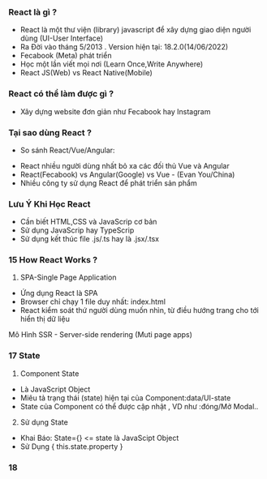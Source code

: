 ### React là gì ?
 - React là một thư viện (library) javascript để xây dựng giao diện
 người dùng (UI-User Interface)
 - Ra Đời vào tháng 5/2013 . Version hiện tại: 18.2.0(14/06/2022)
 - Fecabook (Meta) phát triển
 - Học một lần viết mọi nơi (Learn Once,Write Anywhere)
 - React JS(Web) vs React Native(Mobile)
### React có thể làm được gì ?
 - Xây dựng website đơn giản như Fecabook hay Instagram
### Tại sao dùng React ?
 - So sánh React/Vue/Angular:
  + React nhiều người dùng nhất bỏ xa các đối thủ Vue và Angular
  + React(Fecabook) vs Angular(Google) vs Vue - (Evan You/China)
  + Nhiều công ty sử dụng React để phát triển sản phẩm
### Lưu Ý Khi Học React
 - Cần biết HTML,CSS và JavaScrip cơ bản
 - Sử dụng JavaScrip hay TypeScrip
 - Sử dụng kết thúc file .js/.ts hay là .jsx/.tsx
### 15 How React Works ?
1. SPA-Single Page Application
- Ứng dụng React là SPA
- Browser chỉ chạy 1 file duy nhất: index.html
- React kiểm soát thứ người dùng muốn nhìn, từ điều hướng trang cho tới
hiển thị dữ liệu

Mô Hình SSR - Server-side rendering (Muti page apps)
### 17 State 
1. Component State
- Là JavaScript Object
- Miêu tả trạng thái (state) hiện tại của Component:data/UI-state
- State của Component có thể được cập nhật , VD như :đóng/Mở Modal..

2. Sử dụng State
 - Khai Báo: State={} <= state là JavaScipt Object
 - Sử Dụng { this.state.property }

### 18

